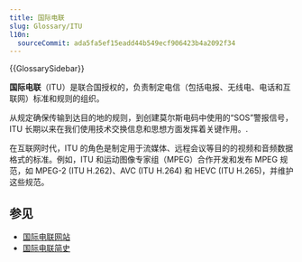 ```yaml
---
title: 国际电联
slug: Glossary/ITU
l10n:
  sourceCommit: ada5fa5ef15eadd44b549ecf906423b4a2092f34
---
```


{{GlossarySidebar}}

**国际电联**（ITU）是联合国授权的，负责制定电信（包括电报、无线电、电话和互联网）标准和规则的组织。

从规定确保传输到达目的地的规则，到创建莫尔斯电码中使用的“SOS”警报信号，ITU 长期以来在我们使用技术交换信息和思想方面发挥着关键作用。.

在互联网时代，ITU 的角色是制定用于流媒体、远程会议等目的的视频和音频数据格式的标准。例如，ITU 和运动图像专家组（MPEG）合作开发和发布 MPEG 规范，如 MPEG-2 (ITU H.262)、AVC (ITU H.264) 和 HEVC (ITU H.265)，并维护这些规范。

## 参见

- [国际电联网站](https://www.itu.int/zh/Pages/default.aspx)
- [国际电联简史](https://www.itu.int/zh/history/Pages/ITUsHistory.aspx)
